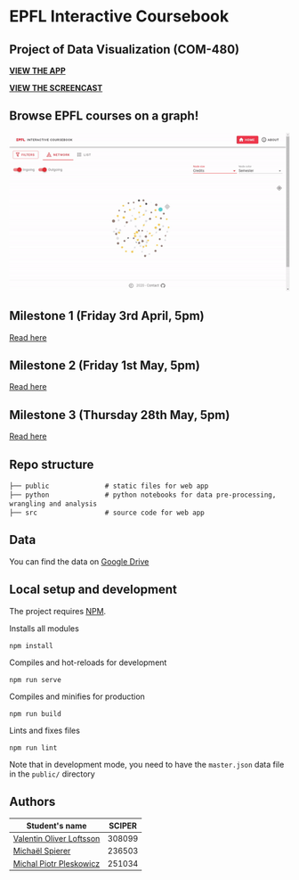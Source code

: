 # EPFL Interactive Coursebook
## Project of Data Visualization (COM-480)

[**VIEW THE APP**](http://epfl.space)

[**VIEW THE SCREENCAST**](
https://youtu.be/FY7176yZnPM)

## Browse EPFL courses on a graph!
![](sketches/gif1.gif)

## Milestone 1 (Friday 3rd April, 5pm)
[Read here](milestone1.md)

## Milestone 2 (Friday 1st May, 5pm)
[Read here](milestone2.pdf)

## Milestone 3 (Thursday 28th May, 5pm)
[Read here](milestone3.pdf)

## Repo structure

    ├── public              # static files for web app
    ├── python              # python notebooks for data pre-processing, wrangling and analysis
    ├── src                 # source code for web app


## Data
You can find the data on [Google Drive](https://drive.google.com/file/d/1nTmosly1uZh_QjDW_yg-4B1QVKLlhSJR/view?usp=sharing)

## Local setup and development
The project requires [NPM](https://npmjs.com/).

Installs all modules
```
npm install
```

Compiles and hot-reloads for development
```
npm run serve
```

Compiles and minifies for production
```
npm run build
```

Lints and fixes files
```
npm run lint
```

Note that in development mode, you need to have the `master.json` data file in the `public/` directory

## Authors

| Student's name | SCIPER |
| -------------- | ------ |
| [Valentin Oliver Loftsson](valentin.loftsson@epfl.ch) | 308099 |
| [Michaël Spierer](michael.spierer@epfl.ch) | 236503 |
| [Michal Piotr Pleskowicz](michal.pleskowicz@epfl.ch) | 251034 |
